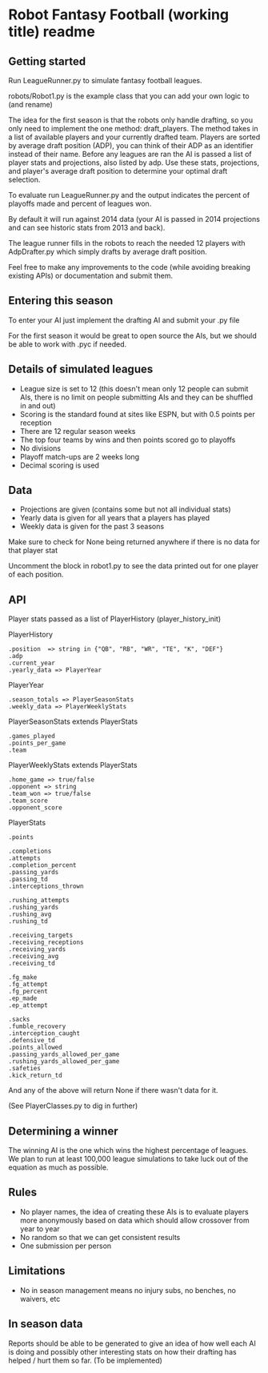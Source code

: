 # Robot Fantasy Football (working title) readme

## Getting started

Run LeagueRunner.py to simulate fantasy football leagues.

robots/Robot1.py is the example class that you can add your own logic to (and rename)

The idea for the first season is that the robots only handle drafting, so you only need to implement the one method: draft_players. 
The method takes in a list of available players and your currently drafted team.
Players are sorted by average draft position (ADP), you can think of their ADP as an identifier instead of their name.
Before any leagues are ran the AI is passed a list of player stats and projections, also listed by adp.
Use these stats, projections, and player's average draft position to determine your optimal draft selection.

To evaluate run LeagueRunner.py and the output indicates the percent of playoffs made and percent of leagues won.

By default it will run against 2014 data (your AI is passed in 2014 projections and can see historic stats from 2013 and back).

The league runner fills in the robots to reach the needed 12 players with AdpDrafter.py which simply drafts by average draft position.

Feel free to make any improvements to the code (while avoiding breaking existing APIs) or documentation and submit them.

## Entering this season

To enter your AI just implement the drafting AI and submit your .py file

For the first season it would be great to open source the AIs, but we should be able to work with .pyc if needed.

## Details of simulated leagues

* League size is set to 12 (this doesn't mean only 12 people can submit AIs, there is no limit on people submitting AIs and they can be shuffled in and out)
* Scoring is the standard found at sites like ESPN, but with 0.5 points per reception
* There are 12 regular season weeks
* The top four teams by wins and then points scored go to playoffs
* No divisions
* Playoff match-ups are 2 weeks long
* Decimal scoring is used

## Data

* Projections are given (contains some but not all individual stats)
* Yearly data is given for all years that a players has played
* Weekly data is given for the past 3 seasons

Make sure to check for None being returned anywhere if there is no data for that player stat

Uncomment the block in robot1.py to see the data printed out for one player of each position.

## API

Player stats passed as a list of PlayerHistory (player_history_init)

PlayerHistory

    .position  => string in {"QB", "RB", "WR", "TE", "K", "DEF"}
    .adp
    .current_year
    .yearly_data => PlayerYear

PlayerYear

    .season_totals => PlayerSeasonStats
    .weekly_data => PlayerWeeklyStats

PlayerSeasonStats extends PlayerStats

    .games_played
    .points_per_game
    .team

PlayerWeeklyStats extends PlayerStats

    .home_game => true/false
    .opponent => string
    .team_won => true/false
    .team_score
    .opponent_score

PlayerStats

    .points

    .completions
    .attempts
    .completion_percent
    .passing_yards
    .passing_td
    .interceptions_thrown

    .rushing_attempts
    .rushing_yards
    .rushing_avg
    .rushing_td

    .receiving_targets
    .receiving_receptions
    .receiving_yards
    .receiving_avg
    .receiving_td

    .fg_make
    .fg_attempt
    .fg_percent
    .ep_made
    .ep_attempt

    .sacks
    .fumble_recovery
    .interception_caught
    .defensive_td
    .points_allowed
    .passing_yards_allowed_per_game
    .rushing_yards_allowed_per_game
    .safeties
    .kick_return_td

And any of the above will return None if there wasn't data for it.

(See PlayerClasses.py to dig in further)

## Determining a winner

The winning AI is the one which wins the highest percentage of leagues.  We plan to run at least 100,000 league simulations to take luck out of the equation as much as possible.

## Rules

* No player names, the idea of creating these AIs is to evaluate players more anonymously based on data which should allow crossover from year to year
* No random so that we can get consistent results
* One submission per person

## Limitations

* No in season management means no injury subs, no benches, no waivers, etc

## In season data

Reports should be able to be generated to give an idea of how well each AI is doing and possibly other interesting stats on how their drafting has helped / hurt them so far.  (To be implemented)